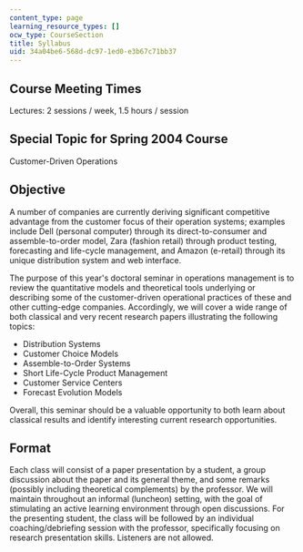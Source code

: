 ```yaml
---
content_type: page
learning_resource_types: []
ocw_type: CourseSection
title: Syllabus
uid: 34a04be6-568d-dc97-1ed0-e3b67c71bb37
---
```


Course Meeting Times
--------------------

Lectures: 2 sessions / week, 1.5 hours / session

Special Topic for Spring 2004 Course
------------------------------------

Customer-Driven Operations

Objective
---------

A number of companies are currently deriving significant competitive advantage from the customer focus of their operation systems; examples include Dell (personal computer) through its direct-to-consumer and assemble-to-order model, Zara (fashion retail) through product testing, forecasting and life-cycle management, and Amazon (e-retail) through its unique distribution system and web interface.

The purpose of this year's doctoral seminar in operations management is to review the quantitative models and theoretical tools underlying or describing some of the customer-driven operational practices of these and other cutting-edge companies. Accordingly, we will cover a wide range of both classical and very recent research papers illustrating the following topics:

*   Distribution Systems
*   Customer Choice Models
*   Assemble-to-Order Systems
*   Short Life-Cycle Product Management
*   Customer Service Centers
*   Forecast Evolution Models

Overall, this seminar should be a valuable opportunity to both learn about classical results and identify interesting current research opportunities.

Format
------

Each class will consist of a paper presentation by a student, a group discussion about the paper and its general theme, and some remarks (possibly including theoretical complements) by the professor. We will maintain throughout an informal (luncheon) setting, with the goal of stimulating an active learning environment through open discussions. For the presenting student, the class will be followed by an individual coaching/debriefing session with the professor, specifically focusing on research presentation skills. Listeners are not allowed.